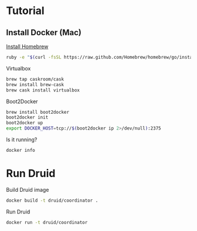 # Tutorial

## Install Docker (Mac)

[Install Homebrew](http://brew.sh/#install)

```sh
ruby -e "$(curl -fsSL https://raw.github.com/Homebrew/homebrew/go/install)"
```

Virtualbox

```sh
brew tap caskroom/cask
brew install brew-cask
brew cask install virtualbox
```

Boot2Docker

```sh
brew install boot2docker
boot2docker init
boot2docker up
export DOCKER_HOST=tcp://$(boot2docker ip 2>/dev/null):2375
```

Is it running?

```
docker info
```

# Run Druid

Build Druid image

```sh
docker build -t druid/coordinator .
```

Run Druid

```sh
docker run -t druid/coordinator
```
